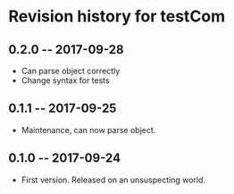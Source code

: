 # Revision history for testCom

## 0.2.0  -- 2017-09-28

* Can parse object correctly
* Change syntax for tests

## 0.1.1  -- 2017-09-25

* Maintenance, can now parse object.

## 0.1.0  -- 2017-09-24

* First version. Released on an unsuspecting world.

